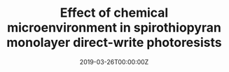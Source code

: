 ---
title: "Effect of chemical microenvironment in spirothiopyran monolayer direct-write photoresists"
authors:
- Vijayamohanan, H.
- Bhide, P.
- Boyd, D.
- Zhou, Z.
- Palermo, E.F.
- Ullal, C.K.

#author_notes:
date: "2019-03-26T00:00:00Z"
doi: "10.1021/acs.langmuir.8b03304"

# Publication type.
# Legend: 0 = Uncategorized; 1 = Conference paper; 2 = Journal article;
# 3 = Preprint / Working Paper; 4 = Report; 5 = Book; 6 = Book section;
# 7 = Thesis; 8 = Patent
publication_types: ["2"]

# Publication name and optional abbreviated publication name.
publication: "*Langmuir*, **35**, 3871-3879"

---